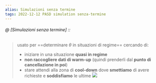 ```yaml
---
alias: Simulazioni senza termine
tags: 2022-12-12 PASD simulation senza-termine
---
```


###### @ [Simulazioni senza termine] ::
> usato per ==determinare $\theta$ in situazioni di regime== cercando di:
> - iniziare in una situazione **quasi in regime**
> - **non raccogliere dati di warm-up** (quindi prenderli dal **punto di cancellazione in poi**)
> - stare attendi alla zona di **cool-down** dove **smettiamo** di avere richieste e **soddisfiamo** le ultime
> ![](Uni/PASD/img/simnoterm.jpeg)
<!--ID: 1670848669334-->

